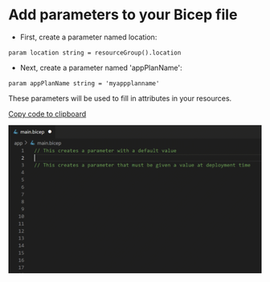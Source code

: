 # Add parameters to your Bicep file

* First, create a parameter named location:
```bicep
param location string = resourceGroup().location
```
* Next, create a parameter named 'appPlanName':
```bicep
param appPlanName string = 'myappplanname'
```

These parameters will be used to fill in attributes in your resources.

<!--- See https://github.com/Microsoft/vscode/issues/69757 for details of how to pass arguments -->
[Copy code to clipboard](command:bicep.gettingStarted.copyToClipboard?%7B%22step%22%3A%22params%22%7D)

![Typing parameters into Bicep](2_Type_Params.gif)
